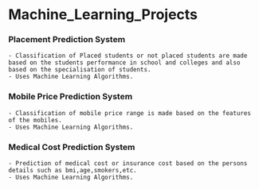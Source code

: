 # Machine_Learning_Projects

### Placement Prediction System
    - Classification of Placed students or not placed students are made based on the students performance in school and colleges and also based on the specialisation of students.
    - Uses Machine Learning Algorithms.

### Mobile Price Prediction System
    - Classification of mobile price range is made based on the features of the mobiles.
    - Uses Machine Learning Algorithms.

### Medical Cost Prediction System
    - Prediction of medical cost or insurance cost based on the persons details such as bmi,age,smokers,etc.
    - Uses Machine Learning Algorithms.
